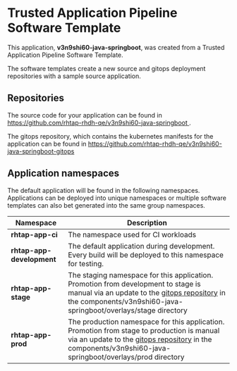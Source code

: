 # Trusted Application Pipeline Software Template

This application, **v3n9shi60-java-springboot**, was created from a Trusted Application Pipeline Software Template.

The software templates create a new source and gitops deployment repositories with a sample source application. 

## Repositories

The source code for your application can be found in [https://github.com/rhtap-rhdh-qe/v3n9shi60-java-springboot ](https://github.com/rhtap-rhdh-qe/v3n9shi60-java-springboot ).
 
The gitops repository, which contains the kubernetes manifests for the application can be found in 
[https://github.com/rhtap-rhdh-qe/v3n9shi60-java-springboot-gitops ](https://github.com/rhtap-rhdh-qe/v3n9shi60-java-springboot-gitops ) 

## Application namespaces 

The default application will be found in the following namespaces. Applications can be deployed into unique namespaces or multiple software templates can also bet generated into the same group namespaces.  

|  Namespace   |  Description   |  
| -------- | -------- |
| **rhtap-app-ci** | The namespace used for CI workloads |
| **rhtap-app-development** | The default application during development. Every build will be deployed to this namespace for testing. |
| **rhtap-app-stage** | The staging namespace for this application. Promotion from development to stage is manual via an update to the [gitops repository](https://github.com/rhtap-rhdh-qe/v3n9shi60-java-springboot-gitops ) in the components/v3n9shi60-java-springboot/overlays/stage directory |
| **rhtap-app-prod** | The production namespace for this application. Promotion from stage to production is manual via an update to the [gitops repository](https://github.com/rhtap-rhdh-qe/v3n9shi60-java-springboot-gitops ) in the components/v3n9shi60-java-springboot/overlays/prod directory |